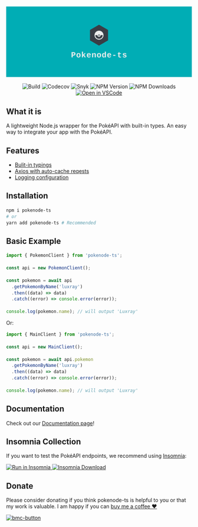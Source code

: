 ![logo](docs/_media/facebook_cover_photo_2.png)

<p align="center">
  <img alt="Build" src="https://img.shields.io/github/workflow/status/Gabb-c/pokenode-ts/Build?color=000000&labelColor=480ca8&style=for-the-badge&logo=nodedotjs&logoColor=white">
  <img alt="Codecov" src="https://img.shields.io/codecov/c/github/Gabb-c/pokenode-ts?color=000000&labelColor=f72585&&style=for-the-badge&token=whfY8GNSpS&logo=codecov&logoColor=white">
  <img alt="Snyk" src="https://img.shields.io/snyk/vulnerabilities/github/Gabb-c/pokenode-ts?style=for-the-badge&color=000000&labelColor=70e000&logo=snyk" />
  <img alt="NPM Version" src="https://img.shields.io/npm/v/pokenode-ts?style=for-the-badge&color=000000&labelColor=4cc9f0&label=version&logo=github&logoColor=white">
  <img alt="NPM Downloads" src="https://img.shields.io/npm/dt/pokenode-ts?style=for-the-badge&color=000000&labelColor=CB3837&logo=npm" />
  <a href="https://open.vscode.dev/pokenode-ts">
  <img alt="Open in VSCode" src="https://img.shields.io/badge/VisualStudioCode-0078d7.svg?&style=for-the-badge&logo=visual-studio-code&logoColor=white&label=Open%20in&color=000000&labelColor=007acc" />
  </a>
</p>

## What it is

A lightweight Node.js wrapper for the PokéAPI with built-in types. An easy way to integrate your app with the PokéAPI.

## Features

- [Bulit-in typings](https://gabb-c.github.io/pokenode-ts/#/typings/berry-typings?id=berries)
- [Axios with auto-cache reqests](https://gabb-c.github.io/pokenode-ts/#/getting-started/cache)
- [Logging configuration](https://gabb-c.github.io/pokenode-ts/#/getting-started/logs)

## Installation

```bash
npm i pokenode-ts
# or
yarn add pokenode-ts # Recommended
```

## Basic Example

```js
import { PokemonClient } from 'pokenode-ts';

const api = new PokemonClient();

const pokemon = await api
  .getPokemonByName('luxray')
  .then((data) => data)
  .catch((error) => console.error(error));

console.log(pokemon.name); // will output 'Luxray'
```

Or:

```js
import { MainClient } from 'pokenode-ts';

const api = new MainClient();

const pokemon = await api.pokemon
  .getPokemonByName('luxray')
  .then((data) => data)
  .catch((error) => console.error(error));

console.log(pokemon.name); // will output 'Luxray'
```

## Documentation

Check out our [Documentation page](https://gabb-c.github.io/pokenode-ts/#/)!

## Insomnia Collection

If you want to test the PokéAPI endpoints, we recommend using [Insomnia](https://insomnia.rest/):

<div display="flex">
  <a href="https://insomnia.rest/run/?label=Pok%C3%A9API&uri=https%3A%2F%2Fraw.githubusercontent.com%2FGabb-c%2Fpokeapi-insomnia-collection%2Fmain%2Fpokeapi.json">
    <img alt="Run in Insomnia" src="https://img.shields.io/badge/Insomnia-5849be?style=for-the-badge&logo=Insomnia&logoColor=white&label=Run%20in&labelColor=black">
  </a>
  <a href="https://insomnia.rest/download">
    <img alt="Insomnia Download" src="https://img.shields.io/badge/Insomnia-5849be?style=for-the-badge&logo=Insomnia&logoColor=white&label=Download&labelColor=black"/>
  </a>
</div>

## Donate

Please consider donating if you think pokenode-ts is helpful to you or that my work is valuable. I am happy if you can [buy me a coffee ❤️](https://www.buymeacoffee.com/pokenodets)

<a href="https://www.buymeacoffee.com/pokenodets">
  <img width="545" alt="bmc-button" src="https://user-images.githubusercontent.com/65926741/124142954-14c3ef00-da61-11eb-962c-ca12bbdc92ef.png">
</a>

